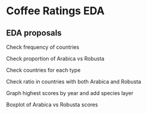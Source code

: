 # Coffee Ratings EDA

## EDA proposals

Check frequency of countries

Check proportion of Arabica vs Robusta

Check countries for each type

Check ratio in countries with both Arabica and Robusta

Graph highest scores by year and add species layer

Boxplot of Arabica vs Robusta scores


